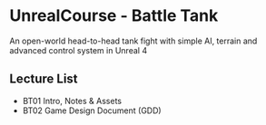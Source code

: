# UnrealCourse - Battle Tank
An open-world head-to-head tank fight with simple AI, terrain and advanced control system in Unreal 4

## Lecture List
* BT01 Intro, Notes & Assets
* BT02 Game Design Document (GDD)
